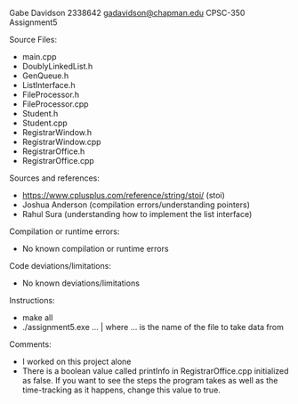 Gabe Davidson
2338642
gadavidson@chapman.edu
CPSC-350
Assignment5

Source Files:
- main.cpp
- DoublyLinkedList.h
- GenQueue.h
- ListInterface.h
- FileProcessor.h
- FileProcessor.cpp
- Student.h
- Student.cpp
- RegistrarWindow.h
- RegistrarWindow.cpp
- RegistrarOffice.h
- RegistrarOffice.cpp

Sources and references:
- https://www.cplusplus.com/reference/string/stoi/ (stoi)
- Joshua Anderson (compilation errors/understanding pointers)
- Rahul Sura (understanding how to implement the list interface)

Compilation or runtime errors:
- No known compilation or runtime errors

Code deviations/limitations:
- No known deviations/limitations

Instructions:
- make all
- ./assignment5.exe ... | where ... is the name of the file to take data from

Comments:
- I worked on this project alone
- There is a boolean value called printInfo in RegistrarOffice.cpp initialized as false. If you want to see the steps the program takes as well as the time-tracking as it happens, change this value to true.
